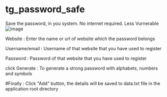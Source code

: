 # tg_password_safe
Save the password, in you system. No internet required. Less Vurnerable
![image](https://user-images.githubusercontent.com/77728178/120851497-86aa3500-c596-11eb-9c51-31487aa48aa5.png)

Website : Enter the name or url of website which the password belongs

Username/email : Username of that website that you have used to register

Password :  Password of that website that you have used to register

click Generate : To generate a strong password with alphabets, numbers and symbols

#Finally : Click "Add" button, the details will be saved to data.txt file in the application root directory

